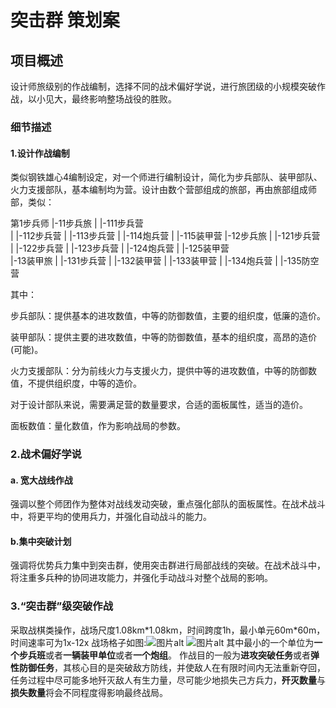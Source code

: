 # 突击群 策划案
## 项目概述
设计师旅级别的作战编制，选择不同的战术偏好学说，进行旅团级的小规模突破作战，以小见大，最终影响整场战役的胜败。
### 细节描述
#### 1.设计作战编制

类似钢铁雄心4编制设定，对一个师进行编制设计，简化为步兵部队、装甲部队、火力支援部队，基本编制均为营。设计由数个营部组成的旅部，再由旅部组成师部，类似：

第1步兵师 
|-11步兵旅 
| |-111步兵营  
| |-112步兵营 
| |-113步兵营 
| |-114炮兵营 
| |-115装甲营 
|-12步兵旅 
| |-121步兵营 
| |-122步兵营 
| |-123步兵营 
| |-124炮兵营 
| |-125装甲营  
|-13装甲旅 
| |-131步兵营 
| |-132装甲营 
| |-133装甲营 
| |-134炮兵营 
| |-135防空营 

其中：

步兵部队：提供基本的进攻数值，中等的防御数值，主要的组织度，低廉的造价。

装甲部队：提供主要的进攻数值，中等的防御数值，基本的组织度，高昂的造价(可能)。

火力支援部队：分为前线火力与支援火力，提供中等的进攻数值，中等的防御数值，不提供组织度，中等的造价。

对于设计部队来说，需要满足营的数量要求，合适的面板属性，适当的造价。

面板数值：量化数值，作为影响战局的参数。
### 2.战术偏好学说
#### a. 宽大战线作战
强调以整个师团作为整体对战线发动突破，重点强化部队的面板属性。在战术战斗中，将更平均的使用兵力，并强化自动战斗的能力。
#### b.集中突破计划
强调将优势兵力集中到突击群，使用突击群进行局部战线的突破。在战术战斗中，将注重多兵种的协同进攻能力，并强化手动战斗对整个战局的影响。
### 3.“突击群”级突破作战

采取战棋类操作，战场尺度1.08km\*1.08km，时间跨度1h，最小单元60m\*60m，时间速率可为1x-12x 
战场格子如图:![图片alt](https://github.com/FunnyMudTureGoPee/Attack_Group "p1") 
![图片alt](https://github.com/FunnyMudTureGoPee/Attack_Group "p2") 
其中最小的一个单位为**一个步兵班**或者**一辆装甲单位**或者**一个炮组**。 
作战目的一般为**进攻突破任务**或者**弹性防御任务**，其核心目的是突破敌方防线，并使敌人在有限时间内无法重新夺回，任务过程中尽可能多地歼灭敌人有生力量，尽可能少地损失己方兵力，**歼灭数量**与**损失数量**将会不同程度得影响最终战局。
